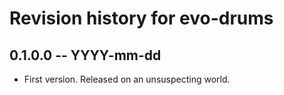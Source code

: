 # Revision history for evo-drums

## 0.1.0.0 -- YYYY-mm-dd

* First version. Released on an unsuspecting world.
